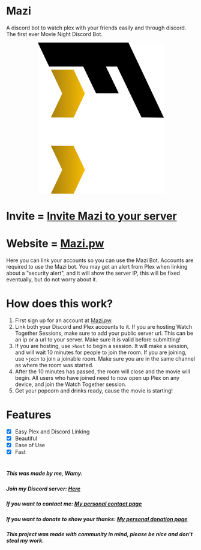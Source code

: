 # Mazi
A discord bot to watch plex with your friends easily and through discord. The first ever Movie Night Discord Bot.

<div align="center">
  <img src="/assets/mazilogodark.png#gh-light-mode-only" height="200">
  <img src="/assets/mazilogolight.png#gh-dark-mode-only" height="200">
</div>

# Invite = [Invite Mazi to your server](https://discord.com/api/oauth2/authorize?client_id=978163786886311977&permissions=93184&redirect_uri=https%3A%2F%2Fapi.mazi.pw%2Fdiscordsuccess&scope=bot%20applications.commands)

# Website = [Mazi.pw](https://mazi.pw)

Here you can link your accounts so you can use the Mazi Bot. Accounts are required to use the Mazi bot. You may get an alert from Plex when linking about a "security alert", and it will show the server IP, this will be fixed eventually, but do not worry about it.

# How does this work?
1. First sign up for an account at [Mazi.pw](https://mazi.pw/user).
2. Link both your Discord and Plex accounts to it. If you are hosting Watch Together Sessions, make sure to add your public server url. This can be an ip or a url to your server. Make sure it is valid before submitting!
3. If you are hosting, use `>host` to begin a session. It will make a session, and will wait 10 minutes for people to join the room. If you are joining, use `>join` to join a joinable room. Make sure you are in the same channel as where the room was started.
4. After the 10 minutes has passed, the room will close and the movie will begin. All users who have joined need to now open up Plex on any device, and join the Watch Together session.
5. Get your popcorn and drinks ready, cause the movie is starting!

# Features
- [x] Easy Plex and Discord Linking
- [x] Beautiful
- [X] Ease of Use
- [X] Fast

#

##### This was made by me, Wamy.
##### Join my Discord server: [Here](https://discord.gg/47SnjxgBFb)
##### If you want to contact me: [My personal contact page](https://homeonacloud.com/contact)
##### If you want to donate to show your thanks: [My personal donation page](https://homeonacloud.com/donate)
##### This project was made with community in mind, please be nice and don't steal my work.

